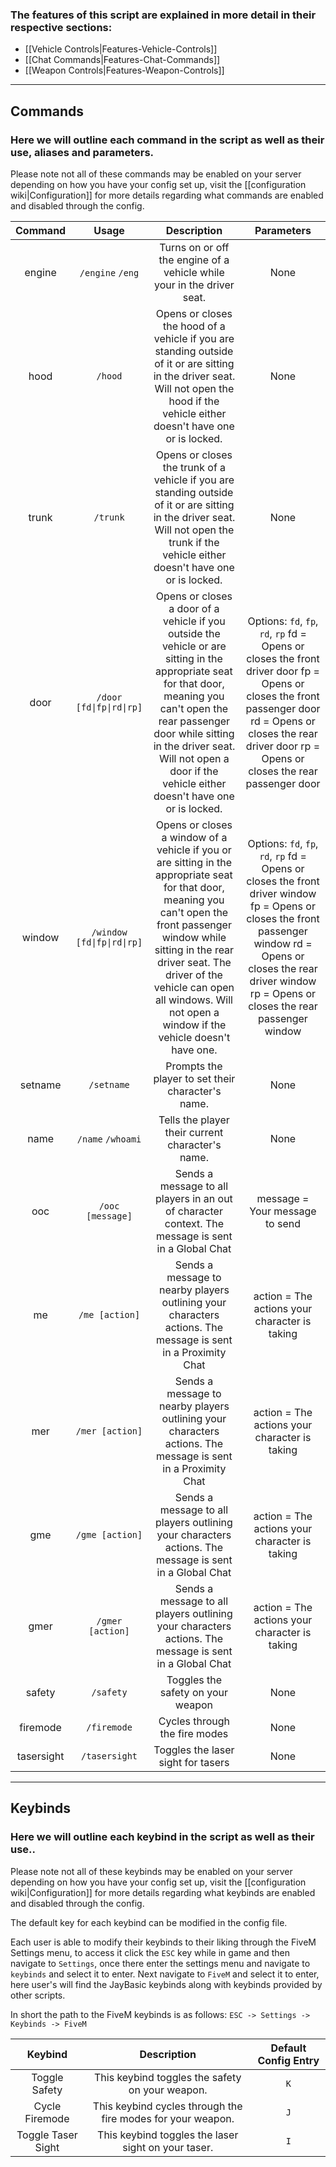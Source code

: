 ### The features of this script are explained in more detail in their respective sections:
- [[Vehicle Controls|Features-Vehicle-Controls]]
- [[Chat Commands|Features-Chat-Commands]]
- [[Weapon Controls|Features-Weapon-Controls]]

---
## Commands

### Here we will outline each command in the script as well as their use, aliases and parameters.
Please note not all of these commands may be enabled on your server depending on how you have your config set up, visit the [[configuration wiki|Configuration]] for more details regarding what commands are enabled and disabled through the config.

| Command | Usage | Description | Parameters |
|:---:|:---:|:---:|:---:|
| engine | `/engine` `/eng` | Turns on or off the engine of a vehicle while your in the driver seat. | None |
| hood | `/hood` | Opens or closes the hood of a vehicle if you are standing outside of it or are sitting in the driver seat. Will not open the hood if the vehicle either doesn't have one or is locked. | None |
| trunk | `/trunk` | Opens or closes the trunk of a vehicle if you are standing outside of it or are sitting in the driver seat. Will not open the trunk if the vehicle either doesn't have one or is locked. | None |
| door | `/door [fd\|fp\|rd\|rp]` | Opens or closes a door of a vehicle if you outside the vehicle or are sitting in the appropriate seat for that door,  meaning you can't open the rear passenger door while sitting in the driver seat. Will not open a door if the vehicle either doesn't have one or is locked. | Options: `fd`, `fp`, `rd`, `rp` fd = Opens or closes the front driver door fp = Opens or closes the front passenger door rd = Opens or closes the rear driver door rp = Opens or closes the rear passenger door |
| window | `/window [fd\|fp\|rd\|rp]` | Opens or closes a window of a vehicle if you or are sitting in the appropriate seat for that door, meaning you can't open the front passenger window while sitting in the rear driver seat. The driver of the vehicle can open all windows. Will not open a window if the vehicle doesn't have one. | Options: `fd`, `fp`, `rd`, `rp` fd = Opens or closes the front driver window fp = Opens or closes the front passenger window rd = Opens or closes the rear driver window rp = Opens or closes the rear passenger window |
| setname | `/setname` | Prompts the player to set their character's name. | None |
| name | `/name` `/whoami` | Tells the player their current character's name. | None |
| ooc | `/ooc [message]` | Sends a message to all players in an out of character context. The message is sent in a Global Chat | message = Your message to send |
| me | `/me [action]` | Sends a message to nearby players outlining your characters actions. The message is sent in a Proximity Chat | action = The actions your character is taking |
| mer | `/mer [action]` | Sends a message to nearby players outlining your characters actions. The message is sent in a Proximity Chat | action = The actions your character is taking |
| gme | `/gme [action]` | Sends a message to all players outlining your characters actions. The message is sent in a Global Chat | action = The actions your character is taking |
| gmer | `/gmer [action]` | Sends a message to all players outlining your characters actions. The message is sent in a Global Chat | action = The actions your character is taking |
| safety | `/safety` | Toggles the safety on your weapon | None |
| firemode | `/firemode` | Cycles through the fire modes | None |
| tasersight | `/tasersight` | Toggles the laser sight for tasers | None |


---
## Keybinds

### Here we will outline each keybind in the script as well as their use..
Please note not all of these keybinds may be enabled on your server depending on how you have your config set up, visit the [[configuration wiki|Configuration]] for more details regarding what keybinds are enabled and disabled through the config.

The default key for each keybind can be modified in the config file.

Each user is able to modify their keybinds to their liking through the FiveM Settings menu, to access it click the `ESC` key while in game and then navigate to `Settings`, once there enter the settings menu and navigate to `keybinds` and select it to enter. Next navigate to `FiveM` and select it to enter, here user's will find the JayBasic keybinds along with keybinds provided by other scripts. 

In short the path to the FiveM keybinds is as follows: `ESC -> Settings -> Keybinds -> FiveM` 

| Keybind | Description | Default Config Entry |
|:---:|:---:|:---:|
| Toggle Safety | This keybind toggles the safety on your weapon. | `K` |
| Cycle Firemode | This keybind cycles through the fire modes for your weapon. | `J` |
| Toggle Taser Sight | This keybind toggles the laser sight on your taser. | `I` |